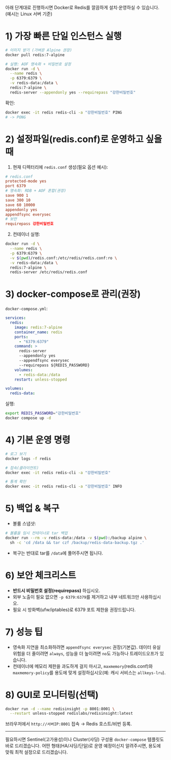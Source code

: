 아래 단계대로 진행하시면 Docker로 Redis를 깔끔하게 설치·운영하실 수 있습니다. (예시는 Linux 서버 기준)

# 1) 가장 빠른 단일 인스턴스 실행

```bash
# 이미지 받기 (가벼운 Alpine 권장)
docker pull redis:7-alpine

# 실행: AOF 영속화 + 비밀번호 설정
docker run -d \
  --name redis \
  -p 6379:6379 \
  -v redis-data:/data \
  redis:7-alpine \
  redis-server --appendonly yes --requirepass "강한비밀번호"
```

확인:

```bash
docker exec -it redis redis-cli -a "강한비밀번호" PING
# -> PONG
```

# 2) 설정파일(redis.conf)로 운영하고 싶을 때

1. 현재 디렉터리에 `redis.conf` 생성(필요 옵션 예시):

```conf
# redis.conf
protected-mode yes
port 6379
# 영속화: RDB + AOF 혼합(권장)
save 900 1
save 300 10
save 60 10000
appendonly yes
appendfsync everysec
# 보안
requirepass 강한비밀번호
```

2. 컨테이너 실행:

```bash
docker run -d \
  --name redis \
  -p 6379:6379 \
  -v $(pwd)/redis.conf:/etc/redis/redis.conf:ro \
  -v redis-data:/data \
  redis:7-alpine \
  redis-server /etc/redis/redis.conf
```

# 3) docker-compose로 관리(권장)

`docker-compose.yml`:

```yaml
services:
  redis:
    image: redis:7-alpine
    container_name: redis
    ports:
      - "6379:6379"
    command: >
      redis-server
      --appendonly yes
      --appendfsync everysec
      --requirepass ${REDIS_PASSWORD}
    volumes:
      - redis-data:/data
    restart: unless-stopped

volumes:
  redis-data:
```

실행:

```bash
export REDIS_PASSWORD="강한비밀번호"
docker compose up -d
```

# 4) 기본 운영 명령

```bash
# 로그 보기
docker logs -f redis

# 접속(클라이언트)
docker exec -it redis redis-cli -a "강한비밀번호"

# 통계 확인
docker exec -it redis redis-cli -a "강한비밀번호" INFO
```

# 5) 백업 & 복구

* 볼륨 스냅샷:

```bash
# 볼륨을 임시 컨테이너로 tar 백업
docker run --rm -v redis-data:/data -v $(pwd):/backup alpine \
  sh -c 'cd /data && tar czf /backup/redis-data-backup.tgz .'
```

* 복구는 반대로 tar를 `/data`에 풀어주시면 됩니다.

# 6) 보안 체크리스트

* **반드시 비밀번호 설정(requirepass)** 하십시오.
* 외부 노출이 필요 없으면 `-p 6379:6379`를 제거하고 내부 네트워크만 사용하십시오.
* 필요 시 방화벽(ufw/iptables)로 6379 포트 제한을 권장드립니다.

# 7) 성능 팁

* 영속화 지연을 최소화하려면 `appendfsync everysec` 권장(기본값).
  데이터 유실 위험을 더 줄이려면 `always`, 성능을 더 높이려면 `no`도 가능하나 트레이드오프가 있습니다.
* 컨테이너에 메모리 제한을 과도하게 걸지 마시고, `maxmemory`(redis.conf)와 `maxmemory-policy`를 용도에 맞게 설정하십시오(예: 캐시 서비스는 `allkeys-lru`).

# 8) GUI로 모니터링(선택)

```bash
docker run -d --name redisinsight -p 8001:8001 \
  --restart unless-stopped redislabs/redisinsight:latest
```

브라우저에서 `http://서버IP:8001` 접속 → Redis 호스트/비번 등록.

---

필요하시면 Sentinel(고가용성)이나 Cluster(샤딩) 구성용 `docker-compose` 템플릿도 바로 드리겠습니다. 어떤 형태(HA/샤딩/단일)로 운영 예정이신지 알려주시면, 용도에 맞춰 최적 설정으로 드리겠습니다.
